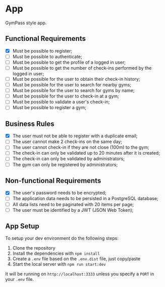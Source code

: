 # App

GymPass style app.

## Functional Requirements

- [x] Must be possible to register;
- [ ] Must be possible to authenticate;
- [ ] Must be possible to get the profile of a logged in user;
- [ ] Must be possible to get the number of check-ins performed by the logged in user;
- [ ] Must be possible for the user to obtain their check-in history;
- [ ] Must be possible for the user to search for nearby gyms;
- [ ] Must be possible for the user to search for gyms by name;
- [ ] Must be possible for the user to check-in at a gym;
- [ ] Must be possible to validate a user's check-in;
- [ ] Must be possible to register a gym;

## Business Rules

- [x] The user must not be able to register with a duplicate email;
- [ ] The user cannot make 2 check-ins on the same day;
- [ ] The user cannot check-in if they are not close (100m) to the gym;
- [ ] The check-in can only be validated up to 20 minutes after it is created;
- [ ] The check-in can only be validated by administrators;
- [ ] The gym can only be registered by administrators;

## Non-functional Requirements

- [x] The user's password needs to be encrypted;
- [ ] The application data needs to be persisted in a PostgreSQL database;
- [ ] All data lists need to be paginated with 20 items per page;
- [ ] The user must be identified by a JWT (JSON Web Token);

## App Setup

To setup your dev environment do the following steps:

1. Clone the repository
2. Install the dependencies with `npm install`
3. Create a `.env` file based on the `.env.dist` file, just copy/paste
4. Start the local server with `npm run start:dev`

It will be running on `http://localhost:3333` unless you specify a `PORT` in your `.env` file.


